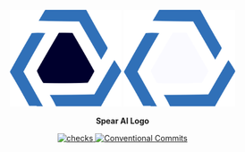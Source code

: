 <div align="center">
  <p>
    <img alt="Logo (Light)" src="assets/logo.svg#gh-light-mode-only" width="200">
    <img alt="Logo (Dark)" src="assets/logo-dark.svg#gh-dark-mode-only" width="200">
  </p>
  <p>
    <b>Spear AI Logo</b>
  </p>
  <p>
    <a href="https://github.com/spear-ai/logo/actions/workflows/checks.yml">
      <img alt="checks" src="https://img.shields.io/github/workflow/status/spear-ai/logo/checks?labelColor=3A3a40&color=04C835&label=checks&logo=github">
    </a>
    <a href="https://conventionalcommits.org">
      <img alt="Conventional Commits" src="https://img.shields.io/badge/Conventional_Commits-1.0.0-ff206E.svg?labelColor=3A3a40">
    </a>
  </p>
</div>
